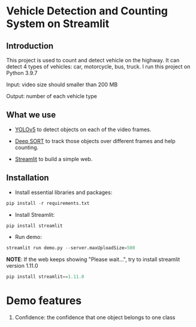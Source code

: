 # Vehicle Detection and Counting System on Streamlit

## Introduction
This project is used to count and detect vehicle on the highway. It can detect 4 types of vehicles: car, motorcycle, bus, truck.
I run this project on Python 3.9.7

Input: video size should smaller than 200 MB

Output: number of each vehicle type
## What we use
* [YOLOv5](https://github.com/ultralytics/yolov5/releases) to detect objects on each of the video frames.

* [Deep SORT](https://github.com/nwojke/deep_sort) to track those objects over different frames and help counting.

* [Streamlit](https://github.com/streamlit/streamlit) to build a simple web.
## Installation

* Install essential libraries and packages:
```python
pip install -r requirements.txt
```

* Install Streamlit:
```python
pip install streamlit
```

* Run demo:
```python
streamlit run demo.py --server.maxUploadSize=500
```

**NOTE**: If the web keeps showing "Please wait...", try to install streamlit version 1.11.0
```python
pip install streamlit==1.11.0
```

# Demo features
1. Confidence: the confidence that one object belongs to one class
